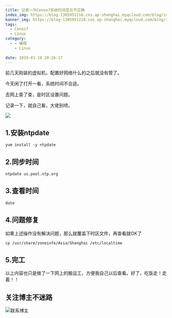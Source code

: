 ```yaml
---
title: 记录一次Cenos7系统时间显示不正确
index_img: https://blog-1305951218.cos.ap-shanghai.myqcloud.com/blog/image/articleBg/1(25).jpg
banner_img: https://blog-1305951218.cos.ap-shanghai.myqcloud.com/blog/image/articleBg/1(25).jpg
tags:
  - Cenos7
  - Linux
category:
  - - 编程
    - Linux
 
date: 2019-01-18 20:26:17
---
```


前几天刚装的虚拟机，配置好网络什么的之后就没有管了。

今天闲了打开一看，系统时间不合适。

去网上查了查，是时区设置问题。

记录一下，就自己看，大佬别喷。

<!-- more -->

![](https://blog-1305951218.cos.ap-shanghai.myqcloud.com/blog/image/icon/touBuYinDaoGuanZhu.gif)
## 1.安装ntpdate

```
yum install -y ntpdate
```

## 2.同步时间

```
ntpdate us.pool.ntp.org
```

## 3.查看时间

```
date
```

## 4.问题修复

如果上述操作没有解决问题，那么就覆盖下时区文件，再查看就OK了

```
cp /usr/share/zoneinfo/Asia/Shanghai /etc/localtime
```

## 5.完工

以上内容也只是做了一下网上的搬运工，方便我自己以后查看。好了，吃饭走！走着！！

## 关注博主不迷路
![联系博主](https://blog-1305951218.cos.ap-shanghai.myqcloud.com/blog/image/icon/wechatFindMeNew.png)
